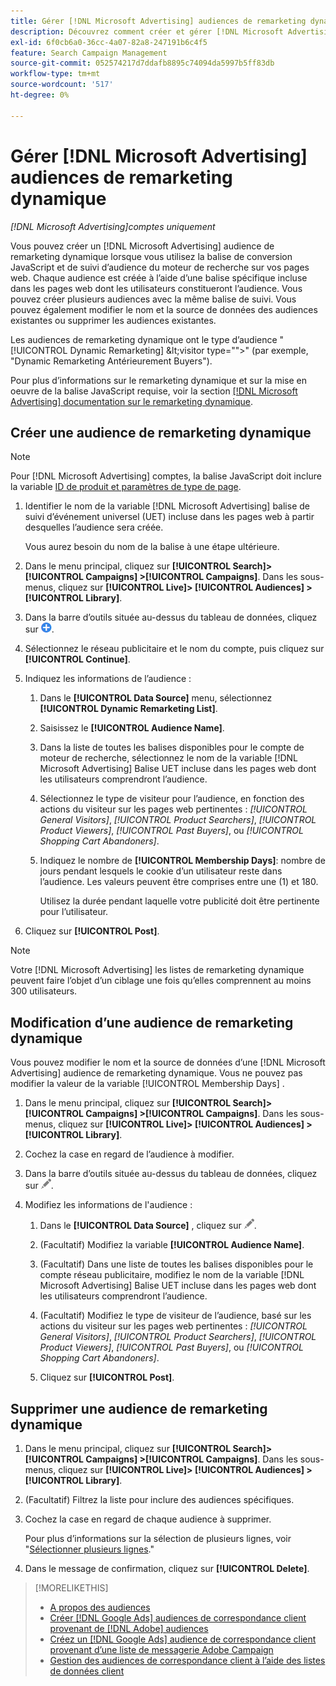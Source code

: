 ```yaml
---
title: Gérer [!DNL Microsoft Advertising] audiences de remarketing dynamique
description: Découvrez comment créer et gérer [!DNL Microsoft Advertising] audiences de remarketing dynamique.
exl-id: 6f0cb6a0-36cc-4a07-82a8-247191b6c4f5
feature: Search Campaign Management
source-git-commit: 052574217d7ddafb8895c74094da5997b5ff83db
workflow-type: tm+mt
source-wordcount: '517'
ht-degree: 0%

---
```


# Gérer [!DNL Microsoft Advertising] audiences de remarketing dynamique

*[!DNL Microsoft Advertising]comptes uniquement*

Vous pouvez créer un [!DNL Microsoft Advertising] audience de remarketing dynamique lorsque vous utilisez la balise de conversion JavaScript et de suivi d’audience du moteur de recherche sur vos pages web. Chaque audience est créée à l’aide d’une balise spécifique incluse dans les pages web dont les utilisateurs constitueront l’audience. Vous pouvez créer plusieurs audiences avec la même balise de suivi. Vous pouvez également modifier le nom et la source de données des audiences existantes ou supprimer les audiences existantes.

Les audiences de remarketing dynamique ont le type d’audience &quot;[!UICONTROL Dynamic Remarketing] \&lt;visitor type=&quot;&quot;>&quot; (par exemple, &quot;Dynamic Remarketing Antérieurement Buyers&quot;).

Pour plus d’informations sur le remarketing dynamique et sur la mise en oeuvre de la balise JavaScript requise, voir la section [[!DNL Microsoft Advertising] documentation sur le remarketing dynamique](https://help.ads.microsoft.com/#apex/ads/en/56910).

## Créer une audience de remarketing dynamique

>[!NOTE]
>
>Pour [!DNL Microsoft Advertising] comptes, la balise JavaScript doit inclure la variable [ID de produit et paramètres de type de page](https://help.ads.microsoft.com/#apex/ads/en/56910/1/#exp85).

1. Identifier le nom de la variable [!DNL Microsoft Advertising] balise de suivi d’événement universel (UET) incluse dans les pages web à partir desquelles l’audience sera créée.

   Vous aurez besoin du nom de la balise à une étape ultérieure.

1. Dans le menu principal, cliquez sur **[!UICONTROL Search]> [!UICONTROL Campaigns] >[!UICONTROL Campaigns]**. Dans les sous-menus, cliquez sur **[!UICONTROL Live]> [!UICONTROL Audiences] >[!UICONTROL Library]**.

1. Dans la barre d’outils située au-dessus du tableau de données, cliquez sur ![Créer](/help/search-social-commerce/assets/add.png "Créer").

1. Sélectionnez le réseau publicitaire et le nom du compte, puis cliquez sur **[!UICONTROL Continue]**.

1. Indiquez les informations de l’audience :

   1. Dans le **[!UICONTROL Data Source]** menu, sélectionnez **[!UICONTROL Dynamic Remarketing List]**.

   1. Saisissez le **[!UICONTROL Audience Name]**.

   1. Dans la liste de toutes les balises disponibles pour le compte de moteur de recherche, sélectionnez le nom de la variable [!DNL Microsoft Advertising] Balise UET incluse dans les pages web dont les utilisateurs comprendront l’audience.

   1. Sélectionnez le type de visiteur pour l’audience, en fonction des actions du visiteur sur les pages web pertinentes : *[!UICONTROL General Visitors]*, *[!UICONTROL Product Searchers]*, *[!UICONTROL Product Viewers]*, *[!UICONTROL Past Buyers]*, ou *[!UICONTROL Shopping Cart Abandoners]*.

   1. Indiquez le nombre de **[!UICONTROL Membership Days]**: nombre de jours pendant lesquels le cookie d’un utilisateur reste dans l’audience. Les valeurs peuvent être comprises entre une (1) et 180.

      Utilisez la durée pendant laquelle votre publicité doit être pertinente pour l’utilisateur.

1. Cliquez sur **[!UICONTROL Post]**.

>[!NOTE]
>
>Votre [!DNL Microsoft Advertising] les listes de remarketing dynamique peuvent faire l’objet d’un ciblage une fois qu’elles comprennent au moins 300 utilisateurs.

## Modification d’une audience de remarketing dynamique

Vous pouvez modifier le nom et la source de données d’une [!DNL Microsoft Advertising] audience de remarketing dynamique. Vous ne pouvez pas modifier la valeur de la variable [!UICONTROL Membership Days] .

1. Dans le menu principal, cliquez sur **[!UICONTROL Search]> [!UICONTROL Campaigns] >[!UICONTROL Campaigns]**. Dans les sous-menus, cliquez sur **[!UICONTROL Live]> [!UICONTROL Audiences] >[!UICONTROL Library]**.

1. Cochez la case en regard de l’audience à modifier.

1. Dans la barre d’outils située au-dessus du tableau de données, cliquez sur ![Modifier](/help/search-social-commerce/assets/edit.png "Modifier").

1. Modifiez les informations de l&#39;audience :

   1. Dans le **[!UICONTROL Data Source]** , cliquez sur ![Modifier](/help/search-social-commerce/assets/edit.png "Modifier").

   1. (Facultatif) Modifiez la variable **[!UICONTROL Audience Name]**.

   1. (Facultatif) Dans une liste de toutes les balises disponibles pour le compte réseau publicitaire, modifiez le nom de la variable [!DNL Microsoft Advertising] Balise UET incluse dans les pages web dont les utilisateurs comprendront l’audience.

   1. (Facultatif) Modifiez le type de visiteur de l’audience, basé sur les actions du visiteur sur les pages web pertinentes : *[!UICONTROL General Visitors]*, *[!UICONTROL Product Searchers]*, *[!UICONTROL Product Viewers]*, *[!UICONTROL Past Buyers]*, ou *[!UICONTROL Shopping Cart Abandoners]*.

   1. Cliquez sur **[!UICONTROL Post]**.

## Supprimer une audience de remarketing dynamique

1. Dans le menu principal, cliquez sur **[!UICONTROL Search]> [!UICONTROL Campaigns] >[!UICONTROL Campaigns]**. Dans les sous-menus, cliquez sur **[!UICONTROL Live]> [!UICONTROL Audiences] >[!UICONTROL Library]**.

1. (Facultatif) Filtrez la liste pour inclure des audiences spécifiques.

1. Cochez la case en regard de chaque audience à supprimer.

   Pour plus d’informations sur la sélection de plusieurs lignes, voir &quot;[Sélectionner plusieurs lignes](/help/search-social-commerce/common-tasks/navigation-editing-selection/multiple-rows-select.md).&quot;

1. Dans le message de confirmation, cliquez sur **[!UICONTROL Delete]**.

>[!MORELIKETHIS]
>
>* [A propos des audiences](audience-about.md)
>* [Créer [!DNL Google Ads] audiences de correspondance client provenant de [!DNL Adobe] audiences](google-audience-from-adobe-audience.md)
>* [Créez un [!DNL Google Ads] audience de correspondance client provenant d’une liste de messagerie Adobe Campaign](google-audience-from-campaign-email-list.md)
>* [Gestion des audiences de correspondance client à l’aide des listes de données client](audience-from-customer-data-list.md)
